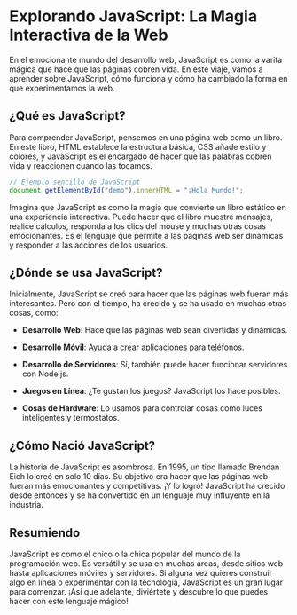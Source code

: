 # Explorando JavaScript: La Magia Interactiva de la Web

En el emocionante mundo del desarrollo web, JavaScript es como la varita mágica que hace que las páginas cobren vida. En este viaje, vamos a aprender sobre JavaScript, cómo funciona y cómo ha cambiado la forma en que experimentamos la web.

## ¿Qué es JavaScript?

Para comprender JavaScript, pensemos en una página web como un libro. En este libro, HTML establece la estructura básica, CSS añade estilo y colores, y JavaScript es el encargado de hacer que las palabras cobren vida y reaccionen cuando las tocamos.

```javascript
// Ejemplo sencillo de JavaScript
document.getElementById("demo").innerHTML = "¡Hola Mundo!";
```

Imagina que JavaScript es como la magia que convierte un libro estático en una experiencia interactiva. Puede hacer que el libro muestre mensajes, realice cálculos, responda a los clics del mouse y muchas otras cosas emocionantes. Es el lenguaje que permite a las páginas web ser dinámicas y responder a las acciones de los usuarios.

## ¿Dónde se usa JavaScript?

Inicialmente, JavaScript se creó para hacer que las páginas web fueran más interesantes. Pero con el tiempo, ha crecido y se ha usado en muchas otras cosas, como:

- **Desarrollo Web**: Hace que las páginas web sean divertidas y dinámicas.

- **Desarrollo Móvil**: Ayuda a crear aplicaciones para teléfonos.

- **Desarrollo de Servidores**: Sí, también puede hacer funcionar servidores con Node.js.

- **Juegos en Línea**: ¿Te gustan los juegos? JavaScript los hace posibles.

- **Cosas de Hardware**: Lo usamos para controlar cosas como luces inteligentes y termostatos.

## ¿Cómo Nació JavaScript?

La historia de JavaScript es asombrosa. En 1995, un tipo llamado Brendan Eich lo creó en solo 10 días. Su objetivo era hacer que las páginas web fueran más emocionantes y competitivas. ¡Y lo logró! JavaScript ha crecido desde entonces y se ha convertido en un lenguaje muy influyente en la industria.

## Resumiendo

JavaScript es como el chico o la chica popular del mundo de la programación web. Es versátil y se usa en muchas áreas, desde sitios web hasta aplicaciones móviles y servidores. Si alguna vez quieres construir algo en línea o experimentar con la tecnología, JavaScript es un gran lugar para comenzar. ¡Así que adelante, diviértete y descubre lo que puedes hacer con este lenguaje mágico!